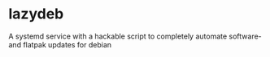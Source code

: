 # lazydeb
A systemd service with a hackable script to completely automate software- and flatpak updates for debian
